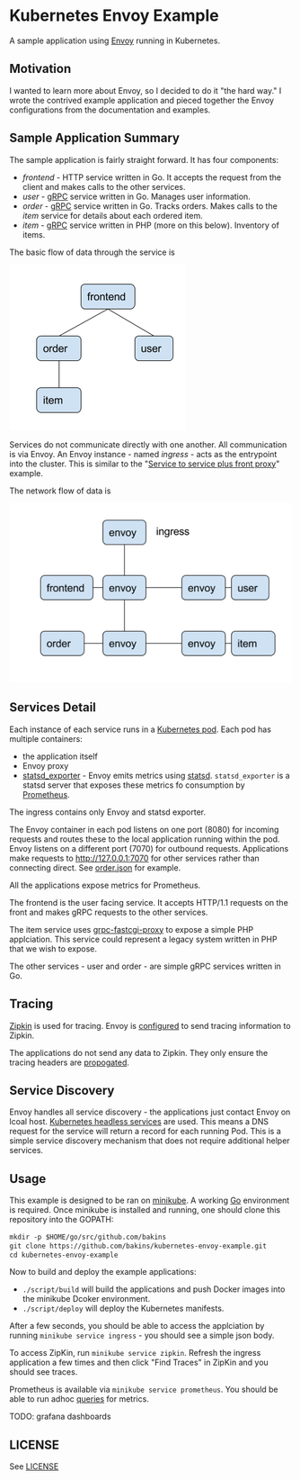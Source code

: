 # Kubernetes Envoy Example

A sample application using [Envoy](https://lyft.github.io/envoy/) running in Kubernetes.

## Motivation

I wanted to learn more about Envoy, so I decided to do it "the hard way." I wrote
the contrived example application and pieced together the Envoy configurations
from the documentation and examples.

## Sample Application Summary

The sample application is fairly straight forward.  It has four components:

* _frontend_ - HTTP service written in Go. It accepts the request from the client
and makes calls to the other services.
* _user_ - [gRPC](https://grpc.io/) service written in Go. Manages user information.
* _order_ - [gRPC](https://grpc.io/) service written in Go. Tracks orders. Makes calls
to the _item_ service for details about each ordered item.
* _item_ - [gRPC](https://grpc.io/) service written in PHP (more on this below).
Inventory of items.

The basic flow of data through the service is

![Logical Architecture](./logical.png)

Services do not communicate directly with one another. All communication is via
Envoy.  An Envoy instance - named _ingress_ - acts as the entrypoint into the cluster.
This is similar to the "[Service to service plus front proxy](https://lyft.github.io/envoy/docs/intro/deployment_types/front_proxy.html)" example.

The network flow of data is

![Service Communication](./communication.png)

## Services Detail

Each instance of each service runs in a [Kubernetes pod](https://kubernetes.io/docs/concepts/workloads/pods/pod/). Each pod has multiple
containers:

* the application itself
* Envoy proxy
* [statsd_exporter](https://github.com/prometheus/statsd_exporter) - Envoy emits metrics using [statsd](https://lyft.github.io/envoy/docs/intro/arch_overview/statistics.html?highlight=statsd). `statsd_exporter` is a statsd server that exposes these metrics
fo consumption by [Prometheus](https://prometheus.io/). 

The ingress contains only Envoy and statsd exporter.

The Envoy container in each pod listens on one port (8080)
for incoming requests and routes these to the local application running within the pod.
Envoy listens on a different port (7070) for outbound requests.  Applications make
requests to http://127.0.0.1:7070 for other services rather than connecting direct.
See [order.json](./deploy/envoy/order.json) for example.

All the applications expose metrics for Prometheus.

The frontend is the user facing service. It accepts HTTP/1.1 requests on the front and
makes gRPC requests to the other services.

The item service uses [grpc-fastcgi-proxy](https://github.com/bakins/grpc-fastcgi-proxy) to expose a simple PHP applciation.  This service could represent a legacy system
written in PHP that we wish to expose.

The other services - user and order - are simple gRPC services written in Go.

## Tracing

[Zipkin](http://zipkin.io/) is used for tracing. Envoy is [configured](https://lyft.github.io/envoy/docs/intro/arch_overview/tracing.html)
to send tracing information to Zipkin.

The applications do not send any data to Zipkin. They only ensure the tracing headers
are [propogated](https://lyft.github.io/envoy/docs/install/sandboxes/zipkin_tracing.html).

## Service Discovery

Envoy handles all service discovery - the applications just contact Envoy on lcoal host.
[Kubernetes headless services](https://kubernetes.io/docs/concepts/services-networking/service/#headless-services) are used. This means a DNS request for the service will return a record for each running Pod.
This is a simple service discovery mechanism that does not require additional helper services.


## Usage

This example is designed to be ran on [minikube](https://github.com/kubernetes/minikube). 
A working [Go](https://golang.org/doc/install) environment is required.
Once minikube is installed and running, one should clone this repository into 
the GOPATH:

```shell
mkdir -p $HOME/go/src/github.com/bakins
git clone https://github.com/bakins/kubernetes-envoy-example.git
cd kubernetes-envoy-example
```

Now to build and deploy the example applications:

* `./script/build` will build the applications and push Docker images into
the minikube Dcoker environment.
* `./script/deploy` will deploy the Kubernetes manifests.

After a few seconds, you should be able to access the applciation by running
`minikube service ingress` - you should see a simple json body.

To access ZipKin, run `minikube service zipkin`. Refresh the ingress application a few times
and then click "Find Traces" in ZipKin and you should see traces.

Prometheus is available via `minikube service prometheus`.  You should be able to
run adhoc [queries](https://prometheus.io/docs/querying/basics/) for metrics.

TODO: grafana dashboards

## LICENSE

See [LICENSE](./LICENSE)